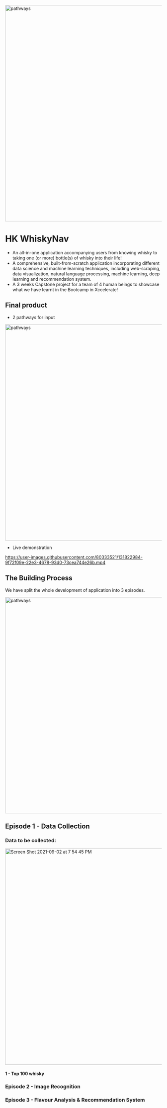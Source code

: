 <img width="695" alt="pathways" src="https://user-images.githubusercontent.com/80333521/131840039-24630bbe-d5c1-4237-9406-380ec6c49451.png">

# HK WhiskyNav
- An all-in-one application accompanying users from knowing whisky to taking one (or more) bottle(s) of whisky into their life!
- A comprehensive, built-from-scratch application incorporating different data science and machine learning techniques, including web-scraping, data visualization, natural language processing, machine learning, deep learning and recommendation system.
- A 3 weeks Capstone project for a team of 4 human beings to showcase what we have learnt in the Bootcamp in Xccelerate!


## Final product 

- 2 pathways for input
<img width="695" alt="pathways" src="https://user-images.githubusercontent.com/80333521/131826472-12a2adce-d5e7-466d-bff1-2f586608223d.png">

- Live demonstration

https://user-images.githubusercontent.com/80333521/131822984-9f72f09e-22e3-4678-93d0-73cea744e26b.mp4

## The Building Process
We have split the whole development of application into 3 episodes.

<img width="695" alt="pathways" src="https://user-images.githubusercontent.com/80333521/131829517-5e46525b-edc7-49e0-a6b9-cda90e6dc38b.png">


## Episode 1 - Data Collection
### Data to be collected:
<img width="695" alt="Screen Shot 2021-09-02 at 7 54 45 PM" src="https://user-images.githubusercontent.com/80333521/131839323-5287f781-42e5-42fa-ac44-782484d8cb1f.png">

#### 1 - Top 100 whisky

### Episode 2 - Image Recognition

### Episode 3 - Flavour Analysis & Recommendation System
